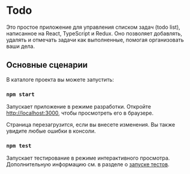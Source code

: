 # Todo

Это простое приложение для управления списком задач (todo list), написанное на React, TypeScript и Redux. Оно позволяет добавлять, удалять и отмечать задачи как выполненные, помогая организовать ваши дела.

## Основные сценарии

В каталоге проекта вы можете запустить:

### `npm start`

Запускает приложение в режиме разработки.
Откройте [http://localhost:3000](http://localhost:3000), чтобы просмотреть его в браузере.

Страница перезагрузится, если вы внесете изменения.
Вы также увидите любые ошибки в консоли.

### `npm test`

Запускает тестирование в режиме интерактивного просмотра.
Дополнительную информацию см. в разделе о [запуске тестов](https://facebook.github.io/create-react-app/docs/running-tests).
